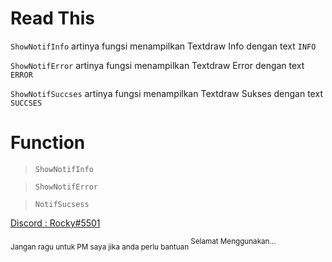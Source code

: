 # Read This
`ShowNotifInfo` artinya fungsi menampilkan Textdraw Info dengan text `INFO`

`ShowNotifError` artinya fungsi menampilkan Textdraw Error dengan text `ERROR`

`ShowNotifSuccses` artinya fungsi menampilkan Textdraw Sukses dengan text `SUCCSES`

# Function
> `ShowNotifInfo`

> `ShowNotifError`

> `NotifSucsess`

[Discord : Rocky#5501]()

<sub>
Jangan ragu untuk PM saya jika anda perlu bantuan
</sub>

<sup>
Selamat Menggunakan...
</sup>
